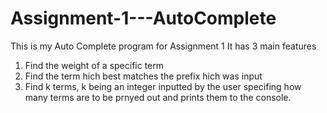 # Assignment-1---AutoComplete

This is my Auto Complete program for Assignment 1
It has 3 main features
1) Find the weight of a specific term
2) Find the term hich best matches the prefix hich was input
3) Find k terms, k being an integer inputted by the user specifing how many terms are to be prnyed out and prints them to the console.

